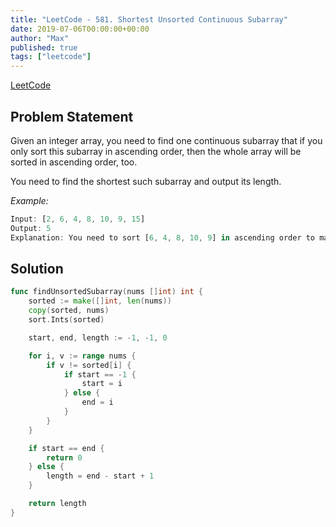 ```yaml
---
title: "LeetCode - 581. Shortest Unsorted Continuous Subarray"
date: 2019-07-06T00:00:00+00:00
author: "Max"
published: true
tags: ["leetcode"]
---
```


[LeetCode](https://leetcode.com/problems/shortest-unsorted-continuous-subarray/)

## Problem Statement

Given an integer array, you need to find one continuous subarray that if you only sort this subarray in ascending order, then the whole array will be sorted in ascending order, too.

You need to find the shortest such subarray and output its length.

*Example:*

```js
Input: [2, 6, 4, 8, 10, 9, 15]
Output: 5
Explanation: You need to sort [6, 4, 8, 10, 9] in ascending order to make the whole array sorted in ascending order.
```

## Solution

```go
func findUnsortedSubarray(nums []int) int {
	sorted := make([]int, len(nums))
	copy(sorted, nums)
	sort.Ints(sorted)

	start, end, length := -1, -1, 0

	for i, v := range nums {
		if v != sorted[i] {
			if start == -1 {
				start = i
			} else {
				end = i
			}
		}
	}

	if start == end {
		return 0
	} else {
		length = end - start + 1
	}

	return length
}
```
